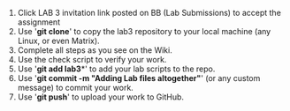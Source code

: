 1. Click LAB 3 invitation link posted on BB (Lab Submissions) to accept the assignment
2. Use '**git clone**' to copy the lab3 repository to your local machine (any Linux, or even Matrix).
3. Complete all steps as you see on the Wiki.
4. Use the check script to verify your work.
5. Use '**git add lab3***' to add your lab scripts to the repo.
6. Use '**git commit -m "Adding Lab files altogether"**' (or any custom message) to commit your work.
7. Use '**git push**' to upload your work to GitHub.
